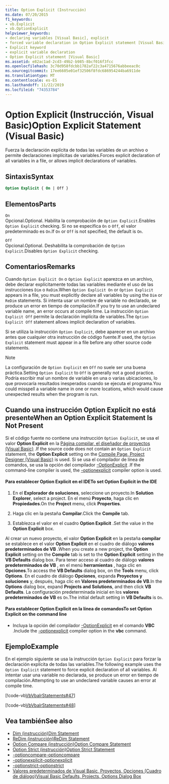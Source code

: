 ```yaml
---
title: Option Explicit (Instrucción)
ms.date: 07/20/2015
f1_keywords:
- vb.Explicit
- vb.OptionExplicit
helpviewer_keywords:
- declaring variables [Visual Basic], explicit
- forced variable declaration in Option Explicit statement [Visual Basic]
- Explicit keyword
- explicit variable declaration
- Option Explicit statement [Visual Basic]
ms.assetid: e82ac1ad-2cd3-49b2-b985-8bcf016f3fcc
ms.openlocfilehash: 3c70d958fdcbb1782af22c3a4715676abbeeac0c
ms.sourcegitcommit: 17ee6605e01ef32506f8fdc686954244ba6911de
ms.translationtype: MT
ms.contentlocale: es-ES
ms.lasthandoff: 11/22/2019
ms.locfileid: "74353784"
---
```

# <a name="option-explicit-statement-visual-basic"></a><span data-ttu-id="9402f-102">Option Explicit (Instrucción, Visual Basic)</span><span class="sxs-lookup"><span data-stu-id="9402f-102">Option Explicit Statement (Visual Basic)</span></span>
<span data-ttu-id="9402f-103">Fuerza la declaración explícita de todas las variables de un archivo o permite declaraciones implícitas de variables.</span><span class="sxs-lookup"><span data-stu-id="9402f-103">Forces explicit declaration of all variables in a file, or allows implicit declarations of variables.</span></span>  
  
## <a name="syntax"></a><span data-ttu-id="9402f-104">Sintaxis</span><span class="sxs-lookup"><span data-stu-id="9402f-104">Syntax</span></span>  
  
```vb  
Option Explicit { On | Off }  
```  
  
## <a name="parts"></a><span data-ttu-id="9402f-105">Elementos</span><span class="sxs-lookup"><span data-stu-id="9402f-105">Parts</span></span>  
 `On`  
 <span data-ttu-id="9402f-106">Opcional.</span><span class="sxs-lookup"><span data-stu-id="9402f-106">Optional.</span></span> <span data-ttu-id="9402f-107">Habilita la comprobación de `Option Explicit`.</span><span class="sxs-lookup"><span data-stu-id="9402f-107">Enables `Option Explicit` checking.</span></span> <span data-ttu-id="9402f-108">Si no se especifica `On` o `Off`, el valor predeterminado es `On`.</span><span class="sxs-lookup"><span data-stu-id="9402f-108">If `On` or `Off` is not specified, the default is `On`.</span></span>  
  
 `Off`  
 <span data-ttu-id="9402f-109">Opcional.</span><span class="sxs-lookup"><span data-stu-id="9402f-109">Optional.</span></span> <span data-ttu-id="9402f-110">Deshabilita la comprobación de `Option Explicit`.</span><span class="sxs-lookup"><span data-stu-id="9402f-110">Disables `Option Explicit` checking.</span></span>  
  
## <a name="remarks"></a><span data-ttu-id="9402f-111">Comentarios</span><span class="sxs-lookup"><span data-stu-id="9402f-111">Remarks</span></span>  
 <span data-ttu-id="9402f-112">Cuando `Option Explicit On` o `Option Explicit` aparezca en un archivo, debe declarar explícitamente todas las variables mediante el uso de las instrucciones `Dim` o `ReDim`.</span><span class="sxs-lookup"><span data-stu-id="9402f-112">When `Option Explicit On` or `Option Explicit` appears in a file, you must explicitly declare all variables by using the `Dim` or `ReDim` statements.</span></span> <span data-ttu-id="9402f-113">Si intenta usar un nombre de variable no declarado, se produce un error en tiempo de compilación.</span><span class="sxs-lookup"><span data-stu-id="9402f-113">If you try to use an undeclared variable name, an error occurs at compile time.</span></span> <span data-ttu-id="9402f-114">La instrucción `Option Explicit Off` permite la declaración implícita de variables.</span><span class="sxs-lookup"><span data-stu-id="9402f-114">The `Option Explicit Off` statement allows implicit declaration of variables.</span></span>  
  
 <span data-ttu-id="9402f-115">Si se utiliza la instrucción `Option Explicit`, debe aparecer en un archivo antes que cualquier otra instrucción de código fuente.</span><span class="sxs-lookup"><span data-stu-id="9402f-115">If used, the `Option Explicit` statement must appear in a file before any other source code statements.</span></span>  
  
> [!NOTE]
> <span data-ttu-id="9402f-116">La configuración de `Option Explicit` en `Off` no suele ser una buena práctica.</span><span class="sxs-lookup"><span data-stu-id="9402f-116">Setting `Option Explicit` to `Off` is generally not a good practice.</span></span> <span data-ttu-id="9402f-117">Podría escribir mal un nombre de variable en una o varias ubicaciones, lo que provocaría resultados inesperados cuando se ejecuta el programa.</span><span class="sxs-lookup"><span data-stu-id="9402f-117">You could misspell a variable name in one or more locations, which would cause unexpected results when the program is run.</span></span>  
  
## <a name="when-an-option-explicit-statement-is-not-present"></a><span data-ttu-id="9402f-118">Cuando una instrucción Option Explicit no está presente</span><span class="sxs-lookup"><span data-stu-id="9402f-118">When an Option Explicit Statement Is Not Present</span></span>  
 <span data-ttu-id="9402f-119">Si el código fuente no contiene una instrucción `Option Explicit`, se usa el valor **Option Explicit** en la [Página compilar, el diseñador de proyectos (Visual Basic)](/visualstudio/ide/reference/compile-page-project-designer-visual-basic) .</span><span class="sxs-lookup"><span data-stu-id="9402f-119">If the source code does not contain an `Option Explicit` statement, the **Option Explicit** setting on the [Compile Page, Project Designer (Visual Basic)](/visualstudio/ide/reference/compile-page-project-designer-visual-basic) is used.</span></span> <span data-ttu-id="9402f-120">Si se usa el compilador de línea de comandos, se usa la opción del compilador [-OptionExplicit](../../../visual-basic/reference/command-line-compiler/optionexplicit.md) .</span><span class="sxs-lookup"><span data-stu-id="9402f-120">If the command-line compiler is used, the [-optionexplicit](../../../visual-basic/reference/command-line-compiler/optionexplicit.md) compiler option is used.</span></span>  
  
#### <a name="to-set-option-explicit-in-the-ide"></a><span data-ttu-id="9402f-121">Para establecer Option Explicit en el IDE</span><span class="sxs-lookup"><span data-stu-id="9402f-121">To set Option Explicit in the IDE</span></span>  
  
1. <span data-ttu-id="9402f-122">En el **Explorador de soluciones**, seleccione un proyecto.</span><span class="sxs-lookup"><span data-stu-id="9402f-122">In **Solution Explorer**, select a project.</span></span> <span data-ttu-id="9402f-123">En el menú **Proyecto**, haga clic en **Propiedades**.</span><span class="sxs-lookup"><span data-stu-id="9402f-123">On the **Project** menu, click **Properties**.</span></span>  
  
2. <span data-ttu-id="9402f-124">Haga clic en la pestaña **Compilar**.</span><span class="sxs-lookup"><span data-stu-id="9402f-124">Click the **Compile** tab.</span></span>  
  
3. <span data-ttu-id="9402f-125">Establezca el valor en el cuadro **Option Explicit** .</span><span class="sxs-lookup"><span data-stu-id="9402f-125">Set the value in the **Option Explicit** box.</span></span>  
  
 <span data-ttu-id="9402f-126">Al crear un nuevo proyecto, el valor **Option Explicit** en la pestaña **compilar** se establece en el valor **Option Explicit** en el cuadro de diálogo **valores predeterminados de VB** .</span><span class="sxs-lookup"><span data-stu-id="9402f-126">When you create a new project, the **Option Explicit** setting on the **Compile** tab is set to the **Option Explicit** setting in the **VB Defaults** dialog box.</span></span> <span data-ttu-id="9402f-127">Para tener acceso al cuadro de diálogo **valores predeterminados de VB** , en el menú **herramientas** , haga clic en **Opciones**.</span><span class="sxs-lookup"><span data-stu-id="9402f-127">To access the **VB Defaults** dialog box, on the **Tools** menu, click **Options**.</span></span> <span data-ttu-id="9402f-128">En el cuadro de diálogo **Opciones**, expanda **Proyectos y soluciones** y, después, haga clic en **Valores predeterminados de VB**.</span><span class="sxs-lookup"><span data-stu-id="9402f-128">In the **Options** dialog box, expand **Projects and Solutions**, and then click **VB Defaults**.</span></span> <span data-ttu-id="9402f-129">La configuración predeterminada inicial en los **valores predeterminados de VB** es `On`.</span><span class="sxs-lookup"><span data-stu-id="9402f-129">The initial default setting in **VB Defaults** is `On`.</span></span>  
  
#### <a name="to-set-option-explicit-on-the-command-line"></a><span data-ttu-id="9402f-130">Para establecer Option Explicit en la línea de comandos</span><span class="sxs-lookup"><span data-stu-id="9402f-130">To set Option Explicit on the command line</span></span>  
  
- <span data-ttu-id="9402f-131">Incluya la opción del compilador [-OptionExplicit](../../../visual-basic/reference/command-line-compiler/optionexplicit.md) en el comando **VBC** .</span><span class="sxs-lookup"><span data-stu-id="9402f-131">Include the [-optionexplicit](../../../visual-basic/reference/command-line-compiler/optionexplicit.md) compiler option in the **vbc** command.</span></span>  
  
## <a name="example"></a><span data-ttu-id="9402f-132">Ejemplo</span><span class="sxs-lookup"><span data-stu-id="9402f-132">Example</span></span>  
 <span data-ttu-id="9402f-133">En el ejemplo siguiente se usa la instrucción `Option Explicit` para forzar la declaración explícita de todas las variables.</span><span class="sxs-lookup"><span data-stu-id="9402f-133">The following example uses the `Option Explicit` statement to force explicit declaration of all variables.</span></span> <span data-ttu-id="9402f-134">Al intentar usar una variable no declarada, se produce un error en tiempo de compilación.</span><span class="sxs-lookup"><span data-stu-id="9402f-134">Attempting to use an undeclared variable causes an error at compile time.</span></span>  
  
 [!code-vb[VbVbalrStatements#47](~/samples/snippets/visualbasic/VS_Snippets_VBCSharp/VbVbalrStatements/VB/Class1.vb#47)]  
  
 [!code-vb[VbVbalrStatements#48](~/samples/snippets/visualbasic/VS_Snippets_VBCSharp/VbVbalrStatements/VB/Class2.vb#48)]  
  
## <a name="see-also"></a><span data-ttu-id="9402f-135">Vea también</span><span class="sxs-lookup"><span data-stu-id="9402f-135">See also</span></span>

- [<span data-ttu-id="9402f-136">Dim (instrucción)</span><span class="sxs-lookup"><span data-stu-id="9402f-136">Dim Statement</span></span>](../../../visual-basic/language-reference/statements/dim-statement.md)
- [<span data-ttu-id="9402f-137">ReDim (instrucción)</span><span class="sxs-lookup"><span data-stu-id="9402f-137">ReDim Statement</span></span>](../../../visual-basic/language-reference/statements/redim-statement.md)
- [<span data-ttu-id="9402f-138">Option Compare (instrucción)</span><span class="sxs-lookup"><span data-stu-id="9402f-138">Option Compare Statement</span></span>](../../../visual-basic/language-reference/statements/option-compare-statement.md)
- [<span data-ttu-id="9402f-139">Option Strict (instrucción)</span><span class="sxs-lookup"><span data-stu-id="9402f-139">Option Strict Statement</span></span>](../../../visual-basic/language-reference/statements/option-strict-statement.md)
- [<span data-ttu-id="9402f-140">-optioncompare</span><span class="sxs-lookup"><span data-stu-id="9402f-140">-optioncompare</span></span>](../../../visual-basic/reference/command-line-compiler/optioncompare.md)
- [<span data-ttu-id="9402f-141">-optionexplicit</span><span class="sxs-lookup"><span data-stu-id="9402f-141">-optionexplicit</span></span>](../../../visual-basic/reference/command-line-compiler/optionexplicit.md)
- [<span data-ttu-id="9402f-142">-optionstrict</span><span class="sxs-lookup"><span data-stu-id="9402f-142">-optionstrict</span></span>](../../../visual-basic/reference/command-line-compiler/optionstrict.md)
- [<span data-ttu-id="9402f-143">Valores predeterminados de Visual Basic, Proyectos, Opciones (Cuadro de diálogo)</span><span class="sxs-lookup"><span data-stu-id="9402f-143">Visual Basic Defaults, Projects, Options Dialog Box</span></span>](/visualstudio/ide/reference/visual-basic-defaults-projects-options-dialog-box)
